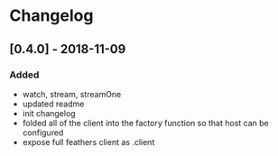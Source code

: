 # Changelog

## [0.4.0] - 2018-11-09
### Added
- watch, stream, streamOne
- updated readme
- init changelog
- folded all of the client into the factory function so that host can be configured
- expose full feathers client as .client
